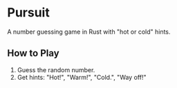 # Pursuit

A number guessing game in Rust with "hot or cold" hints.

## How to Play

1. Guess the random number.
2. Get hints: "Hot!", "Warm!", "Cold.", "Way off!"
